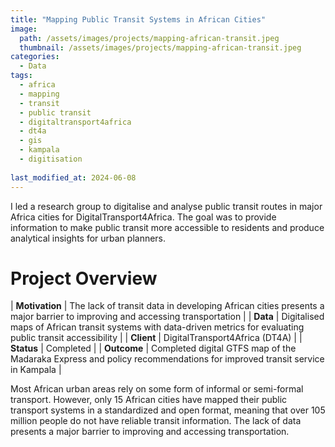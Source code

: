 ```yaml
---
title: "Mapping Public Transit Systems in African Cities"
image: 
  path: /assets/images/projects/mapping-african-transit.jpeg
  thumbnail: /assets/images/projects/mapping-african-transit.jpeg
categories:
  - Data
tags:
  - africa
  - mapping
  - transit
  - public transit
  - digitaltransport4africa
  - dt4a
  - gis
  - kampala
  - digitisation
  
last_modified_at: 2024-06-08
---
```


I led a research group to digitalise and analyse public transit routes in major Africa cities for DigitalTransport4Africa. The goal was to provide information to make public transit more accessible to residents and produce analytical insights for urban planners.

# Project Overview

| **Motivation** | The lack of transit data in developing African cities presents a major barrier to improving and accessing transportation |
| **Data** | Digitalised maps of African transit systems with data-driven metrics for evaluating public transit accessibility |
| **Client** | DigitalTransport4Africa (DT4A) |
| **Status** | Completed |
| **Outcome** | Completed digital GTFS map of the Madaraka Express and policy recommendations for improved transit service in Kampala |

Most African urban areas rely on some form of informal or semi-formal transport. However, only 15 African cities have mapped their public transport systems in a standardized and open format, meaning that over 105 million people do not have reliable transit information. The lack of data presents a major barrier to improving and accessing transportation.